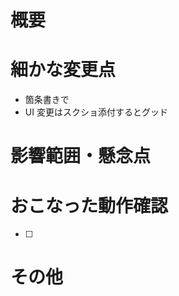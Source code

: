 # 概要

<!-- レビュアーが理解できるよう、このプルリクの概要と共に、どうしておこなったかの背景が以下に書かれているとグッド -->

# 細かな変更点

<!-- コード自体の変更についてサマリを記載する。レビュアーが「なんで概要に書かれていないこれが変更されたんだろう？」と思わないように説明するのがポイントです -->

- 箇条書きで
- UI 変更はスクショ添付するとグッド

# 影響範囲・懸念点

<!-- レビュアーに見てほしい点、影響しそうな機能 -->

# おこなった動作確認

<!-- おこなった動作確認を箇条書きで。大きなUI変更は iOS Safari / Android Chrome での確認もすること -->

- [ ]

# その他

<!-- レビュアーへのメッセージや一言などあれば -->

